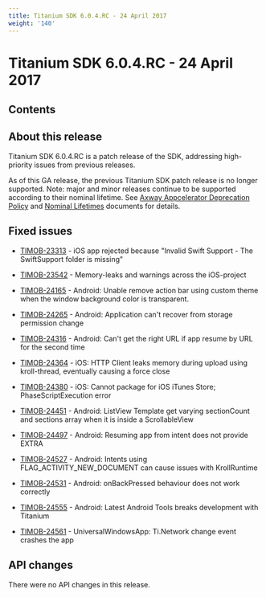 ```yaml
---
title: Titanium SDK 6.0.4.RC - 24 April 2017
weight: '140'
---
```


# Titanium SDK 6.0.4.RC - 24 April 2017

## Contents

## About this release

Titanium SDK 6.0.4.RC is a patch release of the SDK, addressing high-priority issues from previous releases.

As of this GA release, the previous Titanium SDK patch release is no longer supported. Note: major and minor releases continue to be supported according to their nominal lifetime. See [Axway Appcelerator Deprecation Policy](/guide/AMPLIFY_Appcelerator_Services_Overview/Axway_Appcelerator_Deprecation_Policy/) and [Nominal Lifetimes](/guide/AMPLIFY_Appcelerator_Services_Overview/Axway_Appcelerator_Product_Lifecycle/#nominal-lifetimes) documents for details.

## Fixed issues

* [TIMOB-23313](https://jira.appcelerator.org/browse/TIMOB-23313) - iOS app rejected because "Invalid Swift Support - The SwiftSupport folder is missing"

* [TIMOB-23542](https://jira.appcelerator.org/browse/TIMOB-23542) - Memory-leaks and warnings across the iOS-project

* [TIMOB-24165](https://jira.appcelerator.org/browse/TIMOB-24165) - Android: Unable remove action bar using custom theme when the window background color is transparent.

* [TIMOB-24265](https://jira.appcelerator.org/browse/TIMOB-24265) - Android: Application can't recover from storage permission change

* [TIMOB-24316](https://jira.appcelerator.org/browse/TIMOB-24316) - Android: Can't get the right URL if app resume by URL for the second time

* [TIMOB-24364](https://jira.appcelerator.org/browse/TIMOB-24364) - iOS: HTTP Client leaks memory during upload using kroll-thread, eventually causing a force close

* [TIMOB-24380](https://jira.appcelerator.org/browse/TIMOB-24380) - iOS: Cannot package for iOS iTunes Store; PhaseScriptExecution error

* [TIMOB-24451](https://jira.appcelerator.org/browse/TIMOB-24451) - Android: ListView Template get varying sectionCount and sections array when it is inside a ScrollableView

* [TIMOB-24497](https://jira.appcelerator.org/browse/TIMOB-24497) - Android: Resuming app from intent does not provide EXTRA

* [TIMOB-24527](https://jira.appcelerator.org/browse/TIMOB-24527) - Android: Intents using FLAG\_ACTIVITY\_NEW\_DOCUMENT can cause issues with KrollRuntime

* [TIMOB-24531](https://jira.appcelerator.org/browse/TIMOB-24531) - Android: onBackPressed behaviour does not work correctly

* [TIMOB-24555](https://jira.appcelerator.org/browse/TIMOB-24555) - Android: Latest Android Tools breaks development with Titanium

* [TIMOB-24561](https://jira.appcelerator.org/browse/TIMOB-24561) - UniversalWindowsApp: Ti.Network change event crashes the app

## API changes

There were no API changes in this release.
